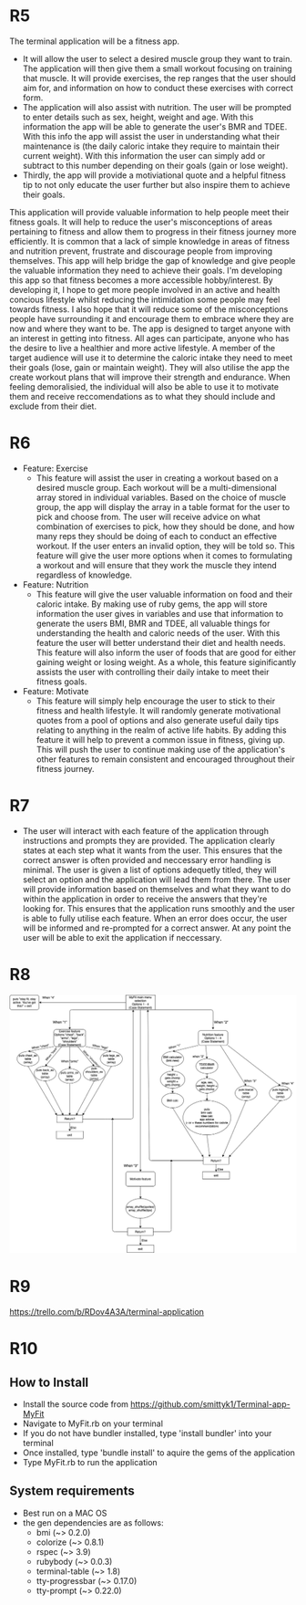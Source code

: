 # R5
The terminal application will be a fitness app. 
- It will allow the user to select a desired muscle group they want to train. The application will then give them a small workout focusing on training that muscle. It will provide exercises, the rep ranges that the user should aim for, and information on how to conduct these exercises with correct form.
- The application will also assist with nutrition. The user will be prompted to enter details such as sex, height, weight and age. With this information the app will be able to generate the user's BMR and TDEE. With this info the app will assist the user in understanding what their maintenance is (the daily caloric intake they require to maintain their current weight). With this information the user can simply add or subtract to this number depending on their goals (gain or lose weight).
- Thirdly, the app will provide a motiviational quote and a helpful fitness tip to not only educate the user further but also inspire them to achieve their goals.

This application will provide valuable information to help people meet their fitness goals. It will help to reduce the user's misconceptions of areas pertaining to fitness and allow them to progress in their fitness journey more efficiently. It is common that a lack of simple knowledge in areas of fitness and nutrition prevent, frustrate and discourage people from improving themselves. This app will help bridge the gap of knowledge and give people the valuable information they need to achieve their goals. I'm developing this app so that fitness becomes a more accessible hobby/interest. By developing it, I hope to get more people involved in an active and health concious lifestyle whilst reducing the intimidation some people may feel towards fitness. I also hope that it will reduce some of the misconceptions people have surrounding it and encourage them to embrace where they are now and where they want to be. The app is designed to target anyone with an interest in getting into fitness. All ages can participate, anyone who has the desire to live a healthier and more active lifestyle. A member of the target audience will use it to determine the caloric intake they need to meet their goals (lose, gain or maintain weight). They will also utilise the app the create workout plans that will improve their strength and endurance. When feeling demoralisied, the individual will also be able to use it to motivate them and receive reccomendations as to what they should include and exclude from their diet.

# R6
- Feature: Exercise
    - This feature will assist the user in creating a workout based on a desired muscle group. Each workout will be a multi-dimensional array stored in individual variables. Based on the choice of muscle group, the app will display the array in a table format for the user to pick and choose from. The user will receive advice on what combination of exercises to pick, how they should be done, and how many reps they should be doing of each to conduct an effective workout. If the user enters an invalid option, they will be told so. This feature will give the user more options when it comes to formulating a workout and will ensure that they work the muscle they intend regardless of knowledge.
- Feature: Nutrition
    - This feature will give the user valuable information on food and their caloric intake. By making use of ruby gems, the app will store information the user gives in variables and use that information to generate the users BMI, BMR and TDEE, all valuable things for understanding the health and caloric needs of the user. With this feature the user will better understand their diet and health needs. This feature will also inform the user of foods that are good for either gaining weight or losing weight. As a whole, this feature siginificantly assists the user with controlling their daily intake to meet their fitness goals.
- Feature: Motivate
    - This feature will simply help encourage the user to stick to their fitness and health lifestyle. It will randomly generate motivational quotes from a pool of options and also generate useful daily tips relating to anything in the realm of active life habits. By adding this feature it will help to prevent a common issue in fitness, giving up. This will push the user to continue making use of the application's other features to remain consistent and encouraged throughout their fitness journey.

# R7
- The user will interact with each feature of the application through instructions and prompts they are provided. The application clearly states at each step what it wants from the user. This ensures that the correct answer is often provided and neccessary error handling is minimal. The user is given a list of options adequetly titled, they will select an option and the application will lead them from there. The user will provide information based on themselves and what they want to do within the application in order to receive the answers that they're looking for. This ensures that the application runs smoothly and the user is able to fully utilise each feature. When an error does occur, the user will be informed and re-prompted for a correct answer. At any point the user will be able to exit the application if neccessary.

# R8
![flowchart](docs/flowchart.png)

# R9
https://trello.com/b/RDov4A3A/terminal-application

# R10
## How to Install
- Install the source code from https://github.com/smittyk1/Terminal-app-MyFit 
- Navigate to MyFit.rb on your terminal
- If you do not have bundler installed, type 'install bundler' into your terminal
- Once installed, type 'bundle install' to aquire the gems of the application
- Type MyFit.rb to run the application

## System requirements
- Best run on a MAC OS
- the gen dependencies are as follows:
    - bmi (~> 0.2.0)
    - colorize (~> 0.8.1)
    - rspec (~> 3.9)
    - rubybody (~> 0.0.3)
    - terminal-table (~> 1.8)
    - tty-progressbar (~> 0.17.0)
    - tty-prompt (~> 0.22.0)